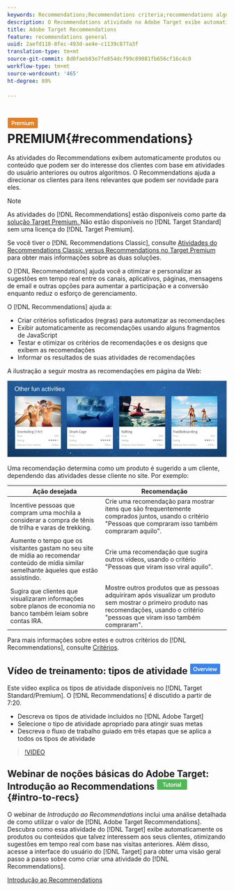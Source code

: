 ```yaml
---
keywords: Recommendations;Recommendations criteria;recommendations algorithms;recommendations activity;criteria;recommendations targeting;recs
description: O Recommendations atividade no Adobe Target exibe automaticamente produtos ou conteúdo que podem interessar aos seus clientes com base na atividade do usuário anterior ou em outros algoritmos. O Recommendations ajuda a direcionar os clientes para itens relevantes que podem ser novidade para eles.
title: Adobe Target Recommendations
feature: recommendations general
uuid: 2aefd118-8fec-493d-ae4e-c1139c877a3f
translation-type: tm+mt
source-git-commit: 8d0faeb83e7fe854dcf99c89081fb656cf16c4c0
workflow-type: tm+mt
source-wordcount: '465'
ht-degree: 89%

---
```



# ![Recommendations ](/help/assets/premium.png)PREMIUM{#recommendations}

As atividades do Recommendations exibem automaticamente produtos ou conteúdo que podem ser do interesse dos clientes com base em atividades do usuário anteriores ou outros algoritmos. O Recommendations ajuda a direcionar os clientes para itens relevantes que podem ser novidade para eles.

>[!NOTE]
>
>As atividades do [!DNL Recommendations] estão disponíveis como parte da [solução Target Premium. ](/help/c-intro/intro.md#premium) Não estão disponíveis no [!DNL Target Standard] sem uma licença do [!DNL Target Premium].
>
>Se você tiver o [!DNL Recommendations Classic], consulte [Atividades do Recommendations Classic versus Recommendations no Target Premium](../c-recommendations/c-recommendations-faq/recommendations-classic-versus-recommendations-activities-target-premium.md#concept_A80223EF66634EA380580C2823A581C5) para obter mais informações sobre as duas soluções.

O [!DNL Recommendations] ajuda você a otimizar e personalizar as sugestões em tempo real entre os canais, aplicativos, páginas, mensagens de email e outras opções para aumentar a participação e a conversão enquanto reduz o esforço de gerenciamento.

O [!DNL Recommendations] ajuda a:

* Criar critérios sofisticados (regras) para automatizar as recomendações
* Exibir automaticamente as recomendações usando alguns fragmentos de JavaScript
* Testar e otimizar os critérios de recomendações e os designs que exibem as recomendações
* Informar os resultados de suas atividades de recomendações

A ilustração a seguir mostra as recomendações em página da Web:

![](assets/velocity_example.png)

Uma recomendação determina como um produto é sugerido a um cliente, dependendo das atividades desse cliente no site. Por exemplo:

| Ação desejada | Recomendação |
|--- |--- |
| Incentive pessoas que compram uma mochila a considerar a compra de tênis de trilha e varas de trekking. | Crie uma recomendação para mostrar itens que são frequentemente comprados juntos, usando o critério &quot;Pessoas que compraram isso também compraram aquilo&quot;. |
| Aumente o tempo que os visitantes gastam no seu site de mídia ao recomendar conteúdo de mídia similar semelhante àqueles que estão assistindo. | Crie uma recomendação que sugira outros vídeos, usando o critério &quot;Pessoas que viram isso viral aquilo&quot;. |
| Sugira que clientes que visualizaram informações sobre planos de economia no banco também leiam sobre contas IRA. | Mostre outros produtos que as pessoas adquiriram após visualizar um produto sem mostrar o primeiro produto nas recomendações, usando o critério &quot;pessoas que viram isso também compraram&quot;. |
</table>

Para mais informações sobre estes e outros critérios do [!DNL Recommendations], consulte [Critérios](../c-recommendations/c-algorithms/algorithms.md#concept_4BD01DC437F543C0A13621C93A302750).

## Vídeo de treinamento: tipos de atividade ![Etiqueta de visão geral](/help/assets/overview.png)

Este vídeo explica os tipos de atividade disponíveis no [!DNL Target Standard/Premium]. O [!DNL Recommendations] é discutido a partir de 7:20.

* Descreva os tipos de atividade incluídos no [!DNL Adobe Target]
* Selecione o tipo de atividade apropriado para atingir suas metas
* Descreva o fluxo de trabalho guiado em três etapas que se aplica a todos os tipos de atividade

>[!VIDEO](https://video.tv.adobe.com/v/17386)

## Webinar de noções básicas do Adobe Target: Introdução ao Recommendations ![Crachá do tutorial](/help/assets/tutorial.png) {#intro-to-recs}

O webinar de *Introdução ao Recommendations* inclui uma análise detalhada de como utilizar o valor de [!DNL Adobe Target Recommendations]. Descubra como essa atividade do [!DNL Target] exibe automaticamente os produtos ou conteúdos que talvez interessem aos seus clientes, otimizando sugestões em tempo real com base nas visitas anteriores. Além disso, acesse a interface do usuário do [!DNL Target] para obter uma visão geral passo a passo sobre como criar uma atividade do [!DNL Recommendations].

[Introdução ao Recommendations](https://adobecustomersuccess.adobeconnect.com/p8gt31drhs3e/?OWASP_CSRFTOKEN=4bd6cac5d0806167ee0a5449ba93d6300548d09c922bcb751c38973897a5703a)